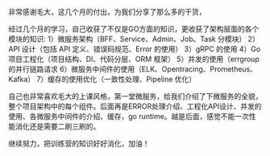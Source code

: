 
非常感谢毛大，这几个月的付出，为我们分享了那么多的干货，

经过几个月的学习，自己收获了不仅是GO方面的知识，更收获了架构层面的各个模块的知识:
1）微服务架构（BFF、Service、Admin、Job、Task 分模块）
2）API 设计（包括 API 定义、错误码规范、Error 的使用）
3）gRPC 的使用
4）Go 项目工程化（项目结构、DI、代码分层、ORM 框架）
5）并发的使用（errgroup 的并行链路请求
6）微服务中间件的使用（ELK、Opentracing、Prometheus、Kafka）
7）缓存的使用优化（一致性处理、Pipeline 优化）

自己也非常喜欢毛大的上课风格，第一堂微服务，给我们介绍了下微服务的全貌，整个项目架构中的每个组件。后面再是ERROR处理介绍、工程化API设计、并发的使用、各微服务中间件的介绍、缓存，go runtime。越是后面，感觉不能一次性能消化还是需要二刷三刷的。

继续努力，把训练营的知识好好消化，加油！

